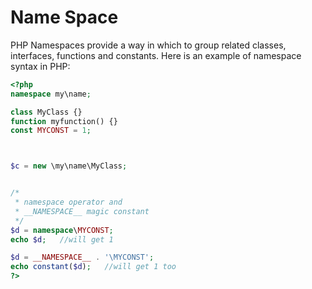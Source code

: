 # Name Space

PHP Namespaces provide a way in which to group related classes, interfaces, functions and constants. Here is an example of namespace syntax in PHP:


```php
<?php
namespace my\name; 

class MyClass {}
function myfunction() {}
const MYCONST = 1;



$c = new \my\name\MyClass; 


/*
 * namespace operator and
 * __NAMESPACE__ magic constant
 */
$d = namespace\MYCONST; 
echo $d;   //will get 1

$d = __NAMESPACE__ . '\MYCONST';
echo constant($d);   //will get 1 too
?>
```


